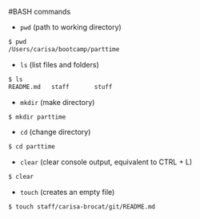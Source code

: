 #BASH commands

- `pwd` (path to working directory)

```sh
$ pwd
/Users/carisa/bootcamp/parttime
```

- `ls` (list files and folders)

```sh
$ ls
README.md	staff		stuff
```

- `mkdir` (make directory)

```sh
$ mkdir parttime
```

- `cd` (change directory)

```sh
$ cd parttime
```

- `clear` (clear console output, equivalent to CTRL + L)

```sh
$ clear
```

- `touch` (creates an empty file)

```sh
$ touch staff/carisa-brocat/git/README.md
```
